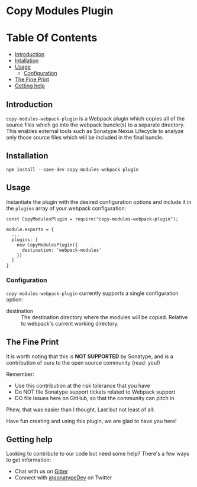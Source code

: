 <!--
  Copyright 2017-present Sonatype, Inc.

  Licensed under the Apache License, Version 2.0 (the "License");
  you may not use this file except in compliance with the License.
  You may obtain a copy of the License at

  http://www.apache.org/licenses/LICENSE-2.0

  Unless required by applicable law or agreed to in writing, software
  distributed under the License is distributed on an "AS IS" BASIS,
  WITHOUT WARRANTIES OR CONDITIONS OF ANY KIND, either express or implied.
  See the License for the specific language governing permissions and
  limitations under the License.
-->
# Copy Modules Plugin

# Table Of Contents
* [Introduction](#introduction)
* [Intallation](#installation)
* [Usage](#usage)
  * [Configuration](#configuration)
* [The Fine Print](#the-fine-print)
* [Getting help](#getting-help)

## Introduction

`copy-modules-webpack-plugin` is a Webpack plugin which copies all of the source files which go into the webpack
bundle(s) to a separate directory. This enables external tools such as Sonatype Nexus Lifecycle to analyze only those
source files which will be included in the final bundle.

## Installation

```
npm install --save-dev copy-modules-webpack-plugin
```

## Usage

Instantiate the plugin with the desired configuration options and include it in the `plugins` array of your webpack configuration:

```
const CopyModulesPlugin = require("copy-modules-webpack-plugin");

module.exports = {
  ...
  plugins: [
    new CopyModulesPlugin({
      destination: 'webpack-modules'
    })
  ]
}
```

### Configuration

`copy-modules-webpack-plugin` currently supports a single configuration option:

<dl>
  <dt>destination</dt>
  <dd>
    The destination directory where the modules will be copied.
    Relative to webpack's current working directory.
  </dd>
</dl>

## The Fine Print

It is worth noting that this is **NOT SUPPORTED** by Sonatype, and is a contribution of ours
to the open source community (read: you!)

Remember:

* Use this contribution at the risk tolerance that you have
* Do NOT file Sonatype support tickets related to Webpack support
* DO file issues here on GitHub, so that the community can pitch in

Phew, that was easier than I thought. Last but not least of all:

Have fun creating and using this plugin, we are glad to have you here!

## Getting help

Looking to contribute to our code but need some help? There's a few ways to get information:

* Chat with us on [Gitter](https://gitter.im/sonatype/nexus-developers)
* Connect with [@sonatypeDev](https://twitter.com/sonatypedev) on Twitter
